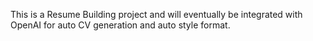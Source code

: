 This is a Resume Building project and will eventually be integrated with OpenAI for auto CV generation and auto style format.